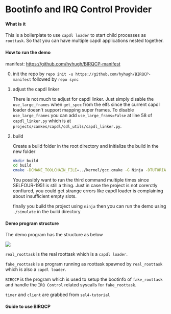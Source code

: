 # Bootinfo and IRQ Control Provider

#### What is it
This is a boilerplate to use `capdl loader` to start child processes as `roottask`. So that you can have multiple capdl applications nested together.

#### How to run the demo
manifest: <https://github.com/hyhugh/BIRQCP-manifest>

0. init the repo by `repo init -u https://github.com/hyhugh/BIRQCP-manifest` followed by `repo sync`

1. adjust the capdl linker

   There is not much to adjust for capdl linker. Just simply disable the `use_large_frames` when `get_spec` from the elfs since the current capdl loader doesn't support mapping super frames.
   To disable `use_large_frames` you can add `use_large_frams=False` at line 58 of `capdl_linker.py` which is at `projects/camkes/capdl/cdl_utils/capdl_linker.py`.

2. build

    Create a build folder in the root directory and initialize the build in the new folder
    ```bash
    mkdir build
    cd build
    cmake -DCMAKE_TOOLCHAIN_FILE=../kernel/gcc.cmake -G Ninja -DTUTORIAL_DIR=BIRQCP -DTUT_BOARD=zynq7000 -DAARCH32=TRUE ..
    ```

    You possibly want to run the third command multiple times since SELFOUR-1951 is still a thing. Just in case the project is not corerctly confiured, you could get strange errors like capdl loader is complaining about insufficient empty slots.

    finally you build the project using `ninja` then you can run the demo using `./simulate` in the build directory

#### Demo program structure

The demo program has the structure as below

<img src='https://g.gravizo.com/svg?
 digraph G {
    real_roottask -> fake_roottask;
    real_roottask -> BIRQCP;
    BIRQCP -> fake_roottask [label="provide bootinfo and IRQ Control"];
    fake_roottask -> timer;
    fake_roottask -> client;
 }'/>


`real_roottask` is the real roottask which is a `capdl loader`.


`fake_roottask` is a program running as roottask spawned by `real_roottask` which is also a `capdl loader`.


`BIRQCP` is the program which is used to setup the bootinfo of `fake_roottask` and handle the `IRQ Control` related syscalls for `fake_roottask`.

`timer` and `client` are grabbed from `sel4-tutorial`

#### Guide to use BIRQCP
